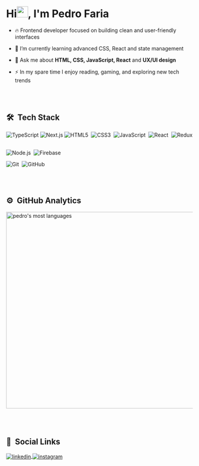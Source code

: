 <h1 align="left">Hi<img src="./hi.gif" height="30" width="30px">, I'm Pedro Faria</h1>

- 🔥 Frontend developer focused on building clean and user-friendly interfaces

- 🔭 I’m currently learning advanced CSS, React and state management

- 💬 Ask me about  **HTML, CSS, JavaScript, React** and **UX/UI design**

- ⚡ In my spare time I enjoy reading, gaming, and exploring new tech trends

<br><br>

## 🛠 &nbsp;Tech Stack

![TypeScript](https://img.shields.io/badge/TypeScript-3178C6?style=for-the-badge&logo=typescript&logoColor=white)
![Next.js](https://img.shields.io/badge/Next.js-000000?style=for-the-badge&logo=nextdotjs&logoColor=white)
![HTML5](https://img.shields.io/badge/HTML5-E34F26?style=for-the-badge&logo=html5&logoColor=white)&nbsp;
![CSS3](https://img.shields.io/badge/CSS3-1572B6?style=for-the-badge&logo=css3&logoColor=white)&nbsp;
![JavaScript](https://img.shields.io/badge/JavaScript-F7DF1E?style=for-the-badge&logo=javascript&logoColor=black)&nbsp;
![React](https://img.shields.io/badge/React-20232A?style=for-the-badge&logo=react&logoColor=61DAFB)&nbsp;
![Redux](https://img.shields.io/badge/Redux-764ABC?style=for-the-badge&logo=redux&logoColor=white)&nbsp;

![Node.js](https://img.shields.io/badge/Node.js-43853D?style=for-the-badge&logo=node.js&logoColor=white)&nbsp;
![Firebase](https://img.shields.io/badge/firebase-ffca28?style=for-the-badge&logo=firebase&logoColor=black)&nbsp;

![Git](https://img.shields.io/badge/GIT-E44C30?style=for-the-badge&logo=git&logoColor=white)&nbsp;
![GitHub](https://img.shields.io/badge/GitHub-100000?style=for-the-badge&logo=github&logoColor=white)&nbsp;

<br><br>

## ⚙️ &nbsp;GitHub Analytics

<p align="left">
  <img width="530em" src="https://github-readme-stats.vercel.app/api/top-langs/?username=pedro-faria&layout=compact&theme=vision-friendly-dark" alt="pedro's most languages"/>
</p>

<br><br>

## 🔗 &nbsp;Social Links

<p align="left">
  <a href="https://www.linkedin.com/in/pedro-faria/" target="_blank">
    <img align="center" src="https://img.shields.io/badge/-pedro-faria-05122A?style=flat&logo=linkedin&logoColor=white" alt="linkedin"/>
  </a>
  <a href="https://instagram.com/pedro_faria" target="_blank">
    <img align="center" src="https://img.shields.io/badge/-pedro_faria-05122A?style=flat&logo=instagram&logoColor=white" alt="instagram"/>
  </a>
</p>
